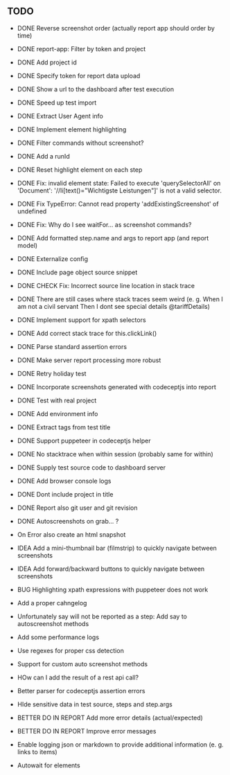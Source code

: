 ## TODO

- DONE Reverse screenshot order (actually report app should order by time)
- DONE report-app: Filter by token and project
- DONE Add project id
- DONE Specify token for report data upload
- DONE Show a url to the dashboard after test execution
- DONE Speed up test import
- DONE Extract User Agent info
- DONE Implement element highlighting
- DONE Filter commands without screenshot?
- DONE Add a runId
- DONE Reset highlight element on each step
- DONE Fix: invalid element state: Failed to execute 'querySelectorAll' on 'Document': '//li[text()="Wichtigste Leistungen"]' is not a valid selector.
- DONE Fix TypeError: Cannot read property 'addExistingScreenshot' of undefined
- DONE Fix: Why do I see waitFor... as screenshot commands?
- DONE Add formatted step.name and args to report app (and report model)
- DONE Externalize config
- DONE Include page object source snippet
- DONE CHECK Fix: Incorrect source line location in stack trace
- DONE There are still cases where stack traces seem weird (e. g. When I am not a civil servant Then I dont see special details @tariffDetails)
- DONE Implement support for xpath selectors
- DONE Add correct stack trace for this.clickLink()
- DONE Parse standard assertion errors
- DONE Make server report processing more robust
- DONE Retry holiday test
- DONE Incorporate screenshots generated with codeceptjs into report
- DONE Test with real project
- DONE Add environment info
- DONE Extract tags from test title
- DONE Support puppeteer in codeceptjs helper
- DONE No stacktrace when within session (probably same for within)
- DONE Supply test source code to dashboard server
- DONE Add browser console logs
- DONE Dont include project in title
- DONE Report also git user and git revision
- DONE Autoscreenshots on grab... ?

- On Error also create an html snapshot
- IDEA Add a mini-thumbnail bar (filmstrip) to quickly navigate between screenshots
- IDEA Add forward/backward buttons to quickly navigate between screenshots
- BUG Highlighting xpath expressions with puppeteer does not work
- Add a proper cahngelog
- Unfortunately say will not be reported as a step: Add say to autoscreenshot methods
- Add some performance logs
- Use regexes for proper css detection
- Support for custom auto screenshot methods
- HOw can I add the result of a rest api call?
- Better parser for codeceptjs assertion errors
- HIde sensitive data in test source, steps and step.args
- BETTER DO IN REPORT Add more error details (actual/expected)
- BETTER DO IN REPORT Improve error messages
- Enable logging json or markdown to provide additional information (e. g. links to items)
- Autowait for elements
